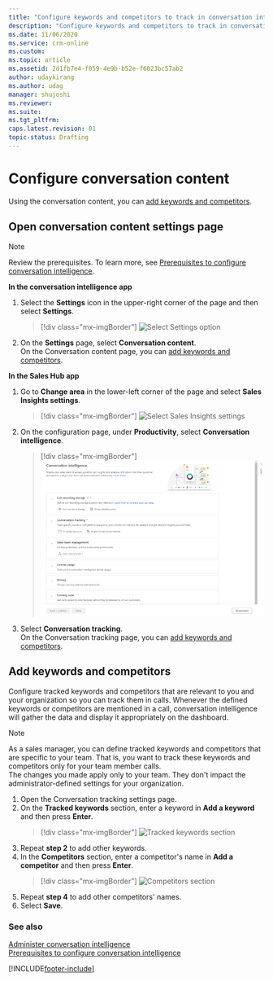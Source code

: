 ```yaml
---
title: "Configure keywords and competitors to track in conversation intelligence | MicrosoftDocs"
description: "Configure keywords and competitors to track in conversation intelligence"
ms.date: 11/06/2020
ms.service: crm-online
ms.custom: 
ms.topic: article
ms.assetid: 2d1fb7e4-f059-4e9b-b52e-f6023bc57ab2
author: udaykirang
ms.author: udag
manager: shujoshi
ms.reviewer: 
ms.suite: 
ms.tgt_pltfrm: 
caps.latest.revision: 01
topic-status: Drafting
---
```


# Configure conversation content   
Using the conversation content, you can [add keywords and competitors](#add-keywords-and-competitors).

## Open conversation content settings page    
> [!NOTE]
> Review the prerequisites. To learn more, see [Prerequisites to configure conversation intelligence](prereq-sales-insights-app.md).    

**In the conversation intelligence app**   

1.	Select the **Settings** icon in the upper-right corner of the page and then select **Settings**.  
    > [!div class="mx-imgBorder"]
    > ![Select Settings option](media/si-app-admin-select-settings.png "Select Settings option")  
2.	On the **Settings** page, select **Conversation content**.    
    On the Conversation content page, you can [add keywords and competitors](#add-keywords-and-competitors).  
    

**In the Sales Hub app**  
1.	Go to **Change area** in the lower-left corner of the page and select **Sales Insights settings**.  
    > [!div class="mx-imgBorder"]
    > ![Select Sales Insights settings](media/si-admin-change-area-sales-insights-settings.png "Select Sales Insights settings")  
    
2.	On the configuration page, under **Productivity**, select **Conversation intelligence**.  
    > [!div class="mx-imgBorder"]
    > ![Conversation intelligence configuration page](media/ci-admin-config-page.png "Conversation intelligence configuration page")
    
3.	Select **Conversation tracking**.          
    On the Conversation tracking page, you can [add keywords and competitors](#add-keywords-and-competitors).

## Add keywords and competitors    
Configure tracked keywords and competitors that are relevant to you and your organization so you can track them in calls. Whenever the defined keywords or competitors are mentioned in a call, conversation intelligence will gather the data and display it appropriately on the dashboard.  

> [!NOTE]
> As a sales manager, you can define tracked keywords and competitors that are specific to your team. That is, you want to track these keywords and competitors only for your team member calls. <br/>
> The changes you made apply only to your team. They don't impact the administrator-defined settings for your organization.    

1. Open the Conversation tracking settings page.	
2. On the **Tracked keywords** section, enter a keyword in **Add a keyword** and then press **Enter**.  
    > [!div class="mx-imgBorder"]
    > ![Tracked keywords section](media/si-app-admin-enter-tracked-keywords.png "Tracked keywords section")   
3.	Repeat **step 2** to add other keywords.  
4.	In the **Competitors** section, enter a competitor's name in **Add a competitor** and then press **Enter**.   
    > [!div class="mx-imgBorder"]
    > ![Competitors section](media/si-app-admin-enter-competitors.png "Competitors section")    
5.	Repeat **step 4** to add other competitors' names.  
6.	Select **Save**.

### See also

[Administer conversation intelligence](./intro-admin-guide-sales-insights.md)   
[Prerequisites to configure conversation intelligence](prereq-sales-insights-app.md)


[!INCLUDE[footer-include](../includes/footer-banner.md)]
